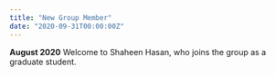 ```yaml
---
title: "New Group Member"
date: "2020-09-31T00:00:00Z"
---
```

**August 2020** Welcome to Shaheen Hasan, who joins the group as a graduate student.
